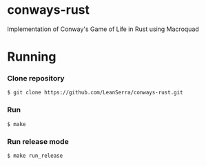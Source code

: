 # conways-rust
Implementation of Conway's Game of Life in Rust using Macroquad

# Running
### Clone repository
```
$ git clone https://github.com/LeanSerra/conways-rust.git
```
### Run
```
$ make
```
### Run release mode
```
$ make run_release
```
